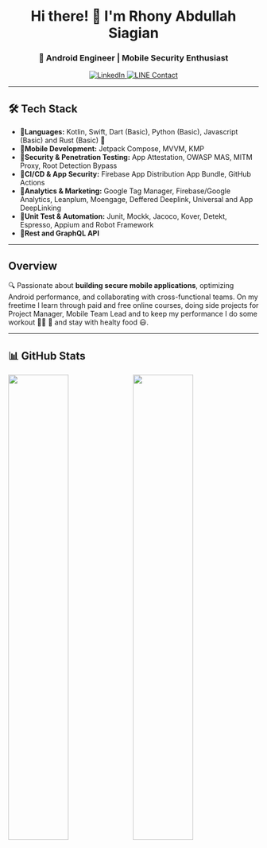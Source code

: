 <h1 align="center">Hi there! 👋 I'm Rhony Abdullah Siagian</h1>
<h3 align="center">🚀 Android Engineer | Mobile Security Enthusiast</h3>

<p align="center">
  <a href="https://linkedin.com/in/rhonyabdullah">
    <img src="https://img.shields.io/badge/LinkedIn-RhonyAbdullah-blue?logo=linkedin" alt="LinkedIn" />
  </a>
  <a href="https://line.me/ti/p/FAzS5jqETR">
    <img src="https://img.shields.io/badge/LINE-Chat%20with%20me-00C300?logo=line" alt="LINE Contact" />
  </a>
</p>

---

## 🛠️ Tech Stack
- 🔹**Languages:** Kotlin, Swift, Dart (Basic), Python (Basic), Javascript (Basic) and Rust (Basic) 🦀
- 🔹**Mobile Development:** Jetpack Compose, MVVM, KMP
- 🔹**Security & Penetration Testing:** App Attestation, OWASP MAS, MITM Proxy, Root Detection Bypass
- 🔹**CI/CD & App Security:** Firebase App Distribution App Bundle, GitHub Actions
- 🔹**Analytics & Marketing:** Google Tag Manager, Firebase/Google Analytics, Leanplum, Moengage, Deffered Deeplink, Universal and App DeepLinking
- 🔹**Unit Test & Automation:** Junit, Mockk, Jacoco, Kover, Detekt, Espresso, Appium and Robot Framework
- 🔹**Rest and GraphQL API**

---

## Overview
🔍 Passionate about **building secure mobile applications**, optimizing Android performance, and collaborating with cross-functional teams. On my freetime I learn through paid and free online courses, doing side projects for Project Manager, Mobile Team Lead and to keep my performance I do some workout 🏋️‍♂️ 🏃 and stay with healty food 😃.
 
---

## 📊 GitHub Stats
<p align="left">
  <img src="https://github-readme-stats-eight-theta.vercel.app/api?username=rhonyabdullah&show_icons=true&theme=nightowl&include_all_commits=true&count_private=true" width="49%"/>
  <img src="https://github-readme-stats-eight-theta.vercel.app/api/top-langs/?username=rhonyabdullah&layout=compact&langs_count=8&theme=nightowl&hide=php,visual%20basic,css,javascript" width="49%"/>
</p>
